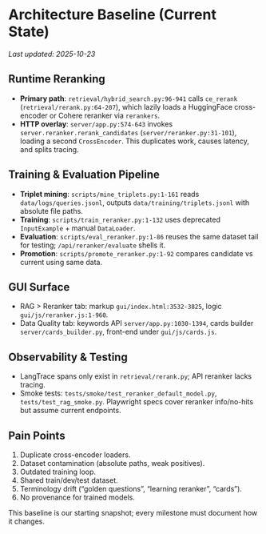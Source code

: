 # Architecture Baseline (Current State)

_Last updated: 2025-10-23_

## Runtime Reranking

- **Primary path**: `retrieval/hybrid_search.py:96-941` calls `ce_rerank` (`retrieval/rerank.py:64-207`), which lazily loads a HuggingFace cross-encoder or Cohere reranker via `rerankers`.
- **HTTP overlay**: `server/app.py:574-643` invokes `server.reranker.rerank_candidates` (`server/reranker.py:31-101`), loading a second `CrossEncoder`. This duplicates work, causes latency, and splits tracing.

## Training & Evaluation Pipeline

- **Triplet mining**: `scripts/mine_triplets.py:1-161` reads `data/logs/queries.jsonl`, outputs `data/training/triplets.jsonl` with absolute file paths.
- **Training**: `scripts/train_reranker.py:1-132` uses deprecated `InputExample` + manual `DataLoader`.
- **Evaluation**: `scripts/eval_reranker.py:1-86` reuses the same dataset tail for testing; `/api/reranker/evaluate` shells it.
- **Promotion**: `scripts/promote_reranker.py:1-92` compares candidate vs current using same data.

## GUI Surface

- RAG > Reranker tab: markup `gui/index.html:3532-3825`, logic `gui/js/reranker.js:1-960`.
- Data Quality tab: keywords API `server/app.py:1030-1394`, cards builder `server/cards_builder.py`, front-end under `gui/js/cards.js`.

## Observability & Testing

- LangTrace spans only exist in `retrieval/rerank.py`; API reranker lacks tracing.
- Smoke tests: `tests/smoke/test_reranker_default_model.py`, `tests/test_rag_smoke.py`. Playwright specs cover reranker info/no-hits but assume current endpoints.

## Pain Points

1. Duplicate cross-encoder loaders.
2. Dataset contamination (absolute paths, weak positives).
3. Outdated training loop.
4. Shared train/dev/test dataset.
5. Terminology drift (“golden questions”, “learning reranker”, “cards”).
6. No provenance for trained models.

This baseline is our starting snapshot; every milestone must document how it changes.
